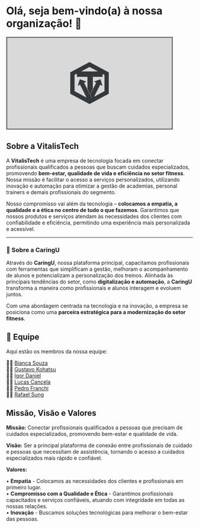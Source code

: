 # Olá, seja bem-vindo(a) à nossa organização! 👋  

<p align="left">
  <img src="logo-vitalis-b&w.png" width="450px" height="250px">
</p>  

## Sobre a VitalisTech  

A **VitalisTech** é uma empresa de tecnologia focada em conectar profissionais qualificados a pessoas que buscam cuidados especializados, promovendo **bem-estar, qualidade de vida e eficiência no setor fitness**. Nossa missão é facilitar o acesso a serviços personalizados, utilizando inovação e automação para otimizar a gestão de academias, personal trainers e demais profissionais do segmento.  

Nosso compromisso vai além da tecnologia – **colocamos a empatia, a qualidade e a ética no centro de tudo o que fazemos**. Garantimos que nossos produtos e serviços atendam às necessidades dos clientes com confiabilidade e eficiência, permitindo uma experiência mais personalizada e acessível.  

---

### 🦘 Sobre a CaringU
 Através do **CaringU**, nossa plataforma principal, capacitamos profissionais com ferramentas que simplificam a gestão, melhoram o acompanhamento de alunos e potencializam a personalização dos treinos. Alinhada às principais tendências do setor, como **digitalização e automação**, a **CaringU** transforma a maneira como profissionais e alunos interagem e evoluem juntos.  

Com uma abordagem centrada na tecnologia e na inovação, a empresa se posiciona como uma **parceira estratégica para a modernização do setor fitness**.

## 🌟 Equipe  

Aqui estão os membros da nossa equipe:  

👨‍🚀 [Bianca Souza](https://github.com/biasouza21)  
👨‍🚀 [Gustavo Kohatsu](https://github.com/Gustavo-Kohatsu)  
👨‍🚀 [Igor Daniel](https://github.com/zack-css)  
👨‍🚀 [Lucas Cancela](https://github.com/LucCancela)  
👨‍🚀 [Pedro Franchi](https://github.com/PedroFranchi)  
👨‍🚀 [Rafael Sung](https://github.com/Rafaelsmlee)  


##  Missão, Visão e Valores  

**Missão:** Conectar profissionais qualificados a pessoas que precisam de cuidados especializados, promovendo bem-estar e qualidade de vida.  

**Visão:** Ser a principal plataforma de conexão entre profissionais de cuidado e pessoas que necessitam de assistência, tornando o acesso a cuidados especializados mais rápido e confiável.  

**Valores:** 

• **Empatia** - Colocamos as necessidades dos clientes e profissionais em primeiro lugar.  
• **Compromisso com a Qualidade e Ética** - Garantimos profissionais capacitados e serviços confiáveis, atuando com integridade em todas as nossas relações.  
• **Inovação** - Buscamos soluções tecnológicas para melhorar o bem-estar das pessoas.

